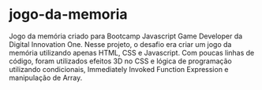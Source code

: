 # jogo-da-memoria
Jogo da memória criado para Bootcamp Javascript Game Developer da Digital Innovation One.
Nesse projeto, o desafio era criar um jogo da memória utilizando apenas HTML, CSS e Javascript. 
Com poucas linhas de código, foram utilizados efeitos 3D no CSS e lógica de programação utilizando condicionais, Immediately Invoked Function Expression e manipulação de Array.
